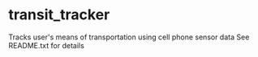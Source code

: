 # transit_tracker
Tracks user's means of transportation using cell phone sensor data
See README.txt for details
